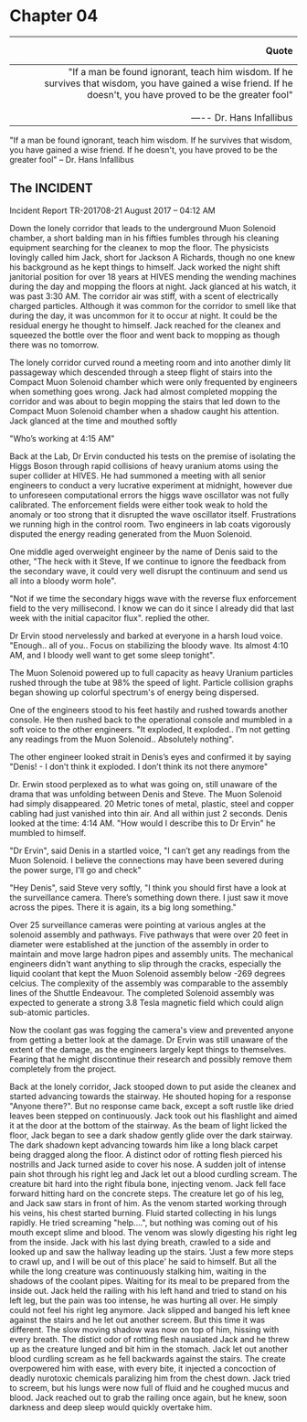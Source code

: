 # Chapter 04

| <font color=#fff>----</font> | Quote |
|-------:|------------:|
| <br/> | "If a man be found ignorant, teach him wisdom. If he survives that wisdom, you have gained a wise friend. If he doesn't, you have proved to be the greater fool"<br/><br/> ―-- Dr. Hans Infallibus|


"If a man be found ignorant, teach him wisdom. If he survives that wisdom, you have gained a wise friend. If he doesn't, you have proved to be the greater fool"
– Dr. Hans Infallibus


## The INCIDENT

Incident Report TR-201708-21 August 2017 – 04:12 AM

Down the lonely corridor that leads to the underground Muon Solenoid chamber, a short balding man in his fifties fumbles through his cleaning equipment searching for the cleanex to mop the floor. The physicists lovingly called him Jack, short for Jackson A Richards, though no one knew his background as he kept things to himself. Jack worked the night shift janitorial position for over 18 years at HIVES mending the wending machines during the day and mopping the floors at night. Jack glanced at his watch, it was past 3:30 AM. The corridor air was stiff, with a scent of electrically charged particles. Although it was common for the corridor to smell like that during the day, it was uncommon for it to occur at night. It could be the residual energy he thought to himself. Jack reached for the cleanex and squeezed the bottle over the floor and went back to mopping as though there was no tomorrow. 

The lonely corridor curved round a meeting room and into another dimly lit passageway which descended through a steep flight of stairs into the Compact Muon Solenoid chamber which were only frequented by engineers when something goes wrong. Jack had almost completed mopping the corridor and was about to begin mopping the stairs that led down to the Compact Muon Solenoid chamber when a shadow caught his attention. Jack glanced at the time and mouthed softly

"Who’s working at 4:15 AM"

Back at the Lab, Dr Ervin conducted his tests on the premise of isolating the Higgs Boson through rapid collisions of heavy uranium atoms using the super collider at HIVES. He had summoned a meeting with all senior engineers to conduct a very lucrative experiment at midnight, however due to unforeseen computational errors the higgs wave oscillator was not fully calibrated. The enforcement fields were either took weak to hold the anomaly or too strong that it disrupted the wave oscillator itself. Frustrations we running high in the control room. Two engineers in lab coats vigorously disputed the energy reading generated from the Muon Solenoid.

One middle aged overweight engineer by the name of Denis said to the other, 
"The heck with it Steve, If we continue to ignore the feedback from the secondary wave, it could very well disrupt the continuum and send us all into a bloody worm hole". 

"Not if we time the secondary higgs wave with the reverse flux enforcement field to the very millisecond. I know we can do it since I already did that last week with the initial capacitor flux". replied the other.

Dr Ervin stood nervelessly and barked at everyone in a harsh loud voice.
"Enough.. all of you.. Focus on stabilizing the bloody wave. Its almost 4:10 AM, and I bloody well want to get some sleep tonight". 

The Muon Solenoid powered up to full capacity as heavy Uranium particles rushed through the tube at 98% the speed of light. Particle collision graphs began showing up colorful spectrum's of energy being dispersed.

One of the engineers stood to his feet hastily and rushed towards another console. He then rushed back to the operational console and mumbled in a soft voice to the other engineers. 
"It exploded, It exploded.. I’m not getting any readings from the Muon Solenoid.. Absolutely nothing". 

The other engineer looked strait in Denis’s eyes and confirmed it by saying 
"Denis! - I don’t think it exploded. I don’t think its not there anymore"

Dr. Erwin stood perplexed as to what was going on, still unaware of the drama that was unfolding between Denis and Steve. The Muon Solenoid had simply disappeared. 20 Metric tones of metal, plastic, steel and copper cabling had just vanished into thin air. And all within just 2 seconds. Denis looked at the time: 4:14 AM. "How would I describe this to Dr Ervin" he mumbled to himself.

"Dr Ervin", said Denis in a startled voice, "I can’t get any readings from the Muon Solenoid. I believe the connections may have been severed during the power surge, I'll go and check"

"Hey Denis", said Steve very softly, "I think you should first have a look at the surveillance camera. There’s something down there. I just saw it move across the pipes. There it is again, its a big long something."

Over 25 surveillance cameras were pointing at various angles at the solenoid assembly and pathways. Five pathways that were over 20 feet in diameter were established at the junction of the assembly in order to maintain and move large hadron pipes and assembly units. The mechanical engineers didn't want anything to slip through the cracks, especially the liquid coolant that kept the Muon Solenoid assembly below -269 degrees celcius. The complexity of the assembly was comparable to the assembly lines of the Shuttle Endeavour. The completed Solenoid assembly was expected to generate a strong 3.8 Tesla magnetic field which could align sub-atomic particles.

Now the coolant gas was fogging the camera's view and prevented anyone from getting a better look at the damage. Dr Ervin was still unaware of the extent of the damage, as the engineers largely kept things to themselves. Fearing that he might discontinue their research and possibly remove them completely from the project.

Back at the lonely corridor, Jack stooped down to put aside the cleanex and started advancing towards the stairway. He shouted hoping for a response "Anyone there?". But no response came back, except a soft rustle like dried leaves been stepped on continuously. Jack took out his flashlight and aimed it at the door at the bottom of the stairway. As the beam of light licked the floor, Jack began to see a dark shadow gently glide over the dark stairway. The dark shadown kept advancing towards him like a long black carpet being dragged along the floor. A distinct odor of rotting flesh pierced his nostrills and Jack turned aside to cover his nose.
A sudden jolt of intense pain shot through his right leg and Jack let out a blood curdling scream. The creature bit hard into the right fibula bone, injecting venom. Jack fell face forward hitting hard on the concrete steps. The creature let go of his leg, and Jack saw stars in front of him. As the venom started working through his veins, his chest started burning. Fluid started collecting in his lungs rapidly. He tried screaming "help....", but nothing was coming out of his mouth except slime and blood. The venom was slowly digesting his right leg from the inside. Jack with his last dying breath, crawled to a side and looked up and saw the hallway leading up the stairs. 'Just a few more steps to crawl up, and I will be out of this place' he said to himself. But all the while the long creature was continuously stalking him, waiting in the shadows of the coolant pipes. Waiting for its meal to be prepared from the inside out. Jack held the railing with his left hand and tried to stand on his left leg, but the pain was too intense, he was hurting all over. He simply could not feel his right leg anymore. Jack slipped and banged his left knee against the stairs and he let out another screem. But this time it was different.
The slow moving shadow was now on top of him, hissing with every breath. The distict odor of rotting flesh nausiated Jack and he threw up as the creature lunged and bit him in the stomach. Jack let out another blood curdling scream as he fell backwards against the stairs. The create overpowered him with ease, with every bite, it injected a concoction of deadly nurotoxic chemicals paralizing him from the chest down. Jack tried to screem, but his lungs were now full of fluid and he coughed mucus and blood. Jack reached out to grab the railing once again, but he knew, soon darkness and deep sleep would quickly overtake him.
